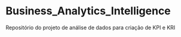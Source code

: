 # Business_Analytics_Intelligence
Repositório do projeto de análise de dados para criação de KPI e KRI 
